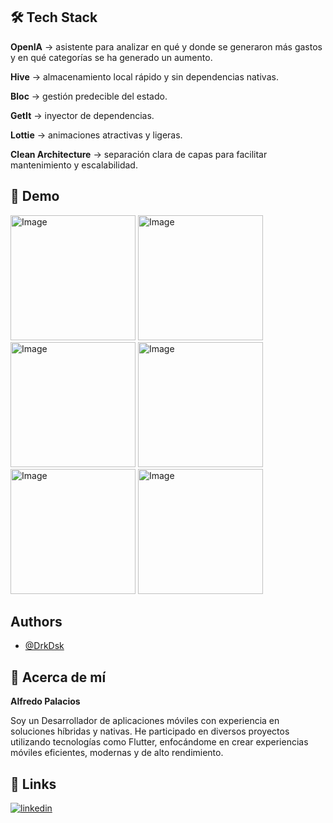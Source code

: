 ## 🛠 Tech Stack

**OpenIA** -> asistente para analizar en qué y donde se generaron más gastos y en qué categorías se ha generado un aumento. 

**Hive** → almacenamiento local rápido y sin dependencias nativas.

**Bloc** → gestión predecible del estado.

**GetIt** → inyector de dependencias.

**Lottie** → animaciones atractivas y ligeras.

**Clean Architecture** → separación clara de capas para facilitar mantenimiento y escalabilidad.


## 📸 Demo

<img width="200" alt="Image" src="https://github.com/user-attachments/assets/562951c7-0514-4733-a663-356b46b192fc" />


<img width="200" alt="Image" src="https://github.com/user-attachments/assets/bc793b8d-b210-4154-87e2-aa794215fc5b" />


<img width="200" alt="Image" src="https://github.com/user-attachments/assets/ad18bad8-f0d3-4b76-9a4f-452656035a24" />


<img width="200" alt="Image" src="https://github.com/user-attachments/assets/0a31e2a9-385c-4bb5-88de-7aabeda37e51" />


<img width="200" alt="Image" src="https://github.com/user-attachments/assets/b55d2585-6013-4400-9490-f7398def39c7" />


<img width="200" alt="Image" src="https://github.com/user-attachments/assets/201707aa-e30c-4bad-9efe-f9be1c603f55" />


## Authors

- [@DrkDsk](https://www.github.com/drkdsk)


## 🚀 Acerca de mí

**Alfredo Palacios**

Soy un Desarrollador de aplicaciones móviles con experiencia en soluciones híbridas y nativas. He participado en diversos proyectos utilizando tecnologías como Flutter, enfocándome en crear experiencias móviles eficientes, modernas y de alto rendimiento.


## 🔗 Links

[![linkedin](https://img.shields.io/badge/linkedin-0A66C2?style=for-the-badge&logo=linkedin&logoColor=white)](https://www.linkedin.com/in/josealfredopalacios98/)
